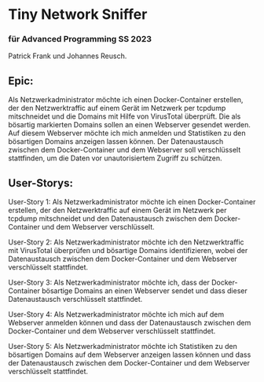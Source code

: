 
# Tiny Network Sniffer


### für Advanced Programming SS 2023

Patrick Frank und Johannes Reusch.



## Epic:

Als Netzwerkadministrator möchte ich einen Docker-Container erstellen, der den Netzwerktraffic auf einem Gerät im Netzwerk per tcpdump mitschneidet und die Domains mit Hilfe von VirusTotal überprüft. Die als bösartig markierten Domains sollen an einen Webserver gesendet werden. Auf diesem Webserver möchte ich mich anmelden und Statistiken zu den bösartigen Domains anzeigen lassen können. Der Datenaustausch zwischen dem Docker-Container und dem Webserver soll verschlüsselt stattfinden, um die Daten vor unautorisiertem Zugriff zu schützen.

## User-Storys:

User-Story 1:
Als Netzwerkadministrator möchte ich einen Docker-Container erstellen, der den Netzwerktraffic auf einem Gerät im Netzwerk per tcpdump mitschneidet und den Datenaustausch zwischen dem Docker-Container und dem Webserver verschlüsselt.

User-Story 2:
Als Netzwerkadministrator möchte ich den Netzwerktraffic mit VirusTotal überprüfen und bösartige Domains identifizieren, wobei der Datenaustausch zwischen dem Docker-Container und dem Webserver verschlüsselt stattfindet.

User-Story 3:
Als Netzwerkadministrator möchte ich, dass der Docker-Container bösartige Domains an einen Webserver sendet und dass dieser Datenaustausch verschlüsselt stattfindet.

User-Story 4:
Als Netzwerkadministrator möchte ich mich auf dem Webserver anmelden können und dass der Datenaustausch zwischen dem Docker-Container und dem Webserver verschlüsselt stattfindet.

User-Story 5: 
Als Netzwerkadministrator möchte ich Statistiken zu den bösartigen Domains auf dem Webserver anzeigen lassen können und dass der Datenaustausch zwischen dem Docker-Container und dem Webserver verschlüsselt stattfindet.